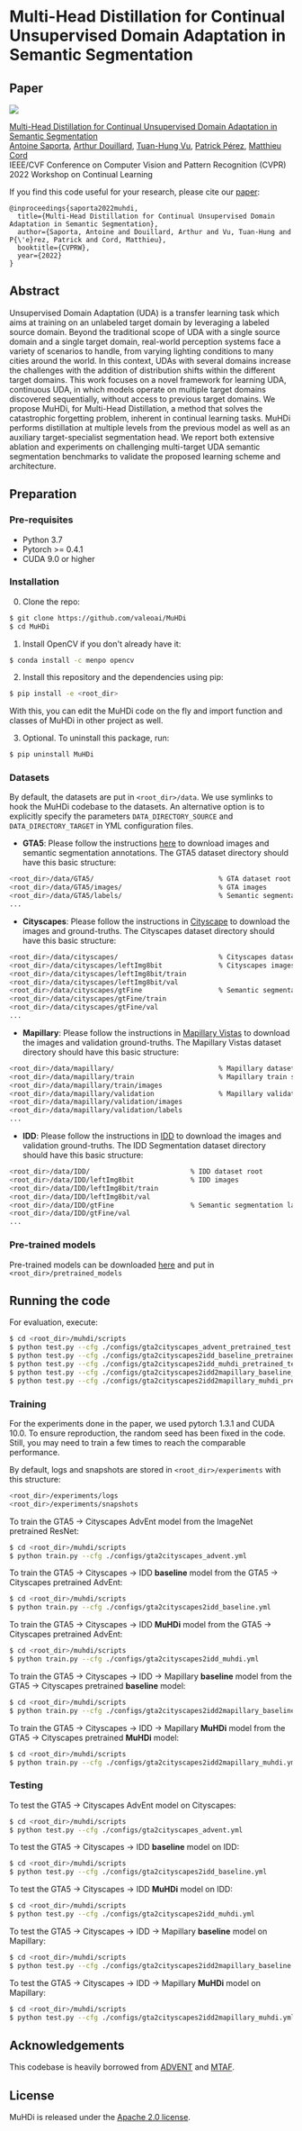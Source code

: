 # Multi-Head Distillation for Continual Unsupervised Domain Adaptation in Semantic Segmentation

## Paper
![](./teaser.png)

[Multi-Head Distillation for Continual Unsupervised Domain Adaptation in Semantic Segmentation](https://arxiv.org/abs/2204.11667)  
 [Antoine Saporta](https://www.linkedin.com/in/antoine-saporta-08a503227/), [Arthur Douillard](https://arthurdouillard.com), [Tuan-Hung Vu](https://tuanhungvu.github.io/), [Patrick Pérez](https://ptrckprz.github.io/), [Matthieu Cord](http://webia.lip6.fr/~cord/)    
 IEEE/CVF Conference on Computer Vision and Pattern Recognition (CVPR) 2022 Workshop on Continual Learning

If you find this code useful for your research, please cite our [paper](https://arxiv.org/abs/2204.11667):

```
@inproceedings{saporta2022muhdi,
  title={Multi-Head Distillation for Continual Unsupervised Domain Adaptation in Semantic Segmentation},
  author={Saporta, Antoine and Douillard, Arthur and Vu, Tuan-Hung and P{\'e}rez, Patrick and Cord, Matthieu},
  booktitle={CVPRW},
  year={2022}
}
```

## Abstract
Unsupervised Domain Adaptation (UDA) is a transfer learning task which aims at training on an unlabeled target domain by leveraging a labeled source domain. Beyond the traditional scope of UDA with a single source domain and a single target domain, real-world perception systems face a variety of scenarios to handle, from varying lighting conditions to many cities around the world. In this context, UDAs with several domains increase the challenges with the addition of distribution shifts within the different target domains. This work focuses on a novel framework for learning UDA, continuous UDA, in which models operate on multiple target domains discovered sequentially, without access to previous target domains. We propose MuHDi, for Multi-Head Distillation, a method that solves the catastrophic forgetting problem, inherent in continual learning tasks. MuHDi performs distillation at multiple levels from the previous model as well as an auxiliary target-specialist segmentation head. We report both extensive ablation and experiments on challenging multi-target UDA semantic segmentation benchmarks to validate the proposed learning scheme and architecture.

## Preparation

### Pre-requisites
* Python 3.7
* Pytorch >= 0.4.1
* CUDA 9.0 or higher

### Installation
0. Clone the repo:
```bash
$ git clone https://github.com/valeoai/MuHDi
$ cd MuHDi
```

1. Install OpenCV if you don't already have it:

```bash
$ conda install -c menpo opencv
```

2. Install this repository and the dependencies using pip:
```bash
$ pip install -e <root_dir>
```

With this, you can edit the MuHDi code on the fly and import function
and classes of MuHDi in other project as well.

3. Optional. To uninstall this package, run:
```bash
$ pip uninstall MuHDi
```

### Datasets
By default, the datasets are put in ```<root_dir>/data```. We use symlinks to hook the MuHDi codebase to the datasets. An alternative option is to explicitly specify the parameters ```DATA_DIRECTORY_SOURCE``` and ```DATA_DIRECTORY_TARGET``` in YML configuration files.

* **GTA5**: Please follow the instructions [here](https://download.visinf.tu-darmstadt.de/data/from_games/) to download images and semantic segmentation annotations. The GTA5 dataset directory should have this basic structure:
```bash
<root_dir>/data/GTA5/                               % GTA dataset root
<root_dir>/data/GTA5/images/                        % GTA images
<root_dir>/data/GTA5/labels/                        % Semantic segmentation labels
...
```

* **Cityscapes**: Please follow the instructions in [Cityscape](https://www.cityscapes-dataset.com/) to download the images and ground-truths. The Cityscapes dataset directory should have this basic structure:
```bash
<root_dir>/data/cityscapes/                         % Cityscapes dataset root
<root_dir>/data/cityscapes/leftImg8bit              % Cityscapes images
<root_dir>/data/cityscapes/leftImg8bit/train
<root_dir>/data/cityscapes/leftImg8bit/val
<root_dir>/data/cityscapes/gtFine                   % Semantic segmentation labels
<root_dir>/data/cityscapes/gtFine/train
<root_dir>/data/cityscapes/gtFine/val
...
```

* **Mapillary**: Please follow the instructions in [Mapillary Vistas](https://www.mapillary.com/dataset/vistas) to download the images and validation ground-truths. The Mapillary Vistas dataset directory should have this basic structure:
```bash
<root_dir>/data/mapillary/                          % Mapillary dataset root
<root_dir>/data/mapillary/train                     % Mapillary train set
<root_dir>/data/mapillary/train/images
<root_dir>/data/mapillary/validation                % Mapillary validation set
<root_dir>/data/mapillary/validation/images
<root_dir>/data/mapillary/validation/labels
...
```

* **IDD**: Please follow the instructions in [IDD](https://idd.insaan.iiit.ac.in/) to download the images and validation ground-truths. The IDD Segmentation dataset directory should have this basic structure:
```bash
<root_dir>/data/IDD/                         % IDD dataset root
<root_dir>/data/IDD/leftImg8bit              % IDD images
<root_dir>/data/IDD/leftImg8bit/train
<root_dir>/data/IDD/leftImg8bit/val
<root_dir>/data/IDD/gtFine                   % Semantic segmentation labels
<root_dir>/data/IDD/gtFine/val
...
```

### Pre-trained models
Pre-trained models can be downloaded [here](https://github.com/valeoai/MuHDi/releases) and put in ```<root_dir>/pretrained_models```

## Running the code
For evaluation, execute:
```bash
$ cd <root_dir>/muhdi/scripts
$ python test.py --cfg ./configs/gta2cityscapes_advent_pretrained_test.yml
$ python test.py --cfg ./configs/gta2cityscapes2idd_baseline_pretrained_test.yml
$ python test.py --cfg ./configs/gta2cityscapes2idd_muhdi_pretrained_test.yml
$ python test.py --cfg ./configs/gta2cityscapes2idd2mapillary_baseline_pretrained_test.yml
$ python test.py --cfg ./configs/gta2cityscapes2idd2mapillary_muhdi_pretrained_test.yml
```

### Training
For the experiments done in the paper, we used pytorch 1.3.1 and CUDA 10.0. To ensure reproduction, the random seed has been fixed in the code. Still, you may need to train a few times to reach the comparable performance.

By default, logs and snapshots are stored in ```<root_dir>/experiments``` with this structure:
```bash
<root_dir>/experiments/logs
<root_dir>/experiments/snapshots
```

To train the GTA5 -> Cityscapes AdvEnt model from the ImageNet pretrained ResNet:
```bash
$ cd <root_dir>/muhdi/scripts
$ python train.py --cfg ./configs/gta2cityscapes_advent.yml
```

To train the GTA5 -> Cityscapes -> IDD **baseline** model from the GTA5 -> Cityscapes pretrained AdvEnt:
```bash
$ cd <root_dir>/muhdi/scripts
$ python train.py --cfg ./configs/gta2cityscapes2idd_baseline.yml
```

To train the GTA5 -> Cityscapes -> IDD **MuHDi** model from the GTA5 -> Cityscapes pretrained AdvEnt:
```bash
$ cd <root_dir>/muhdi/scripts
$ python train.py --cfg ./configs/gta2cityscapes2idd_muhdi.yml
```

To train the GTA5 -> Cityscapes -> IDD -> Mapillary **baseline** model from the GTA5 -> Cityscapes pretrained **baseline** model:
```bash
$ cd <root_dir>/muhdi/scripts
$ python train.py --cfg ./configs/gta2cityscapes2idd2mapillary_baseline.yml
```

To train the GTA5 -> Cityscapes -> IDD -> Mapillary **MuHDi** model from the GTA5 -> Cityscapes pretrained **MuHDi** model:
```bash
$ cd <root_dir>/muhdi/scripts
$ python train.py --cfg ./configs/gta2cityscapes2idd2mapillary_muhdi.yml
```

### Testing
To test the GTA5 -> Cityscapes AdvEnt model on Cityscapes:
```bash
$ cd <root_dir>/muhdi/scripts
$ python test.py --cfg ./configs/gta2cityscapes_advent.yml
```

To test the GTA5 -> Cityscapes -> IDD **baseline** model on IDD:
```bash
$ cd <root_dir>/muhdi/scripts
$ python test.py --cfg ./configs/gta2cityscapes2idd_baseline.yml
```

To test the GTA5 -> Cityscapes -> IDD **MuHDi** model on IDD:
```bash
$ cd <root_dir>/muhdi/scripts
$ python test.py --cfg ./configs/gta2cityscapes2idd_muhdi.yml
```

To test the GTA5 -> Cityscapes -> IDD -> Mapillary **baseline** model on Mapillary:
```bash
$ cd <root_dir>/muhdi/scripts
$ python test.py --cfg ./configs/gta2cityscapes2idd2mapillary_baseline.yml
```

To test the GTA5 -> Cityscapes -> IDD -> Mapillary **MuHDi** model on Mapillary:
```bash
$ cd <root_dir>/muhdi/scripts
$ python test.py --cfg ./configs/gta2cityscapes2idd2mapillary_muhdi.yml
```

## Acknowledgements
This codebase is heavily borrowed from [ADVENT](https://github.com/valeoai/ADVENT) and [MTAF](https://github.com/valeoai/MTAF).

## License
MuHDi is released under the [Apache 2.0 license](./LICENSE).
